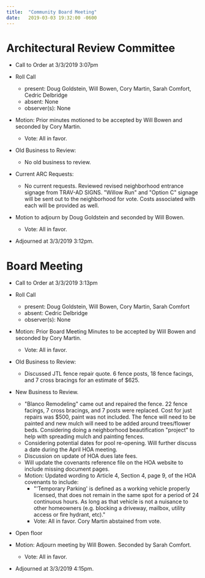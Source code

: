 ```yaml
---
title:  "Community Board Meeting"
date:   2019-03-03 19:32:00 -0600
---
```


# Architectural Review Committee

- Call to Order at 3/3/2019 3:07pm
- Roll Call
    - present: Doug Goldstein, Will Bowen, Cory Martin, Sarah Comfort, Cedric Delbridge
    - absent: None 
    - observer(s): None
- Motion: Prior minutes motioned to be accepted by Will Bowen and seconded by Cory Martin.
  - Vote: All in favor.

- Old Business to Review:
  - No old business to review.

- Current ARC Requests:
  - No current requests. Reviewed revised neighborhood entrance signage from TRAV-AD SIGNS. "Willow Run" and "Option C" signage will be
    sent out to the neighborhood for vote. Costs associated with each will be provided as well.

- Motion to adjourn by Doug Goldstein and seconded by Will Bowen.
  - Vote: All in favor.
- Adjourned at 3/3/2019 3:12pm.

# Board Meeting

- Call to Order at 3/3/2019 3:13pm
- Roll Call
    - present: Doug Goldstein, Will Bowen, Cory Martin, Sarah Comfort
    - absent: Cedric Delbridge
    - observer(s): None

- Motion: Prior Board Meeting Minutes to be accepted by Will Bowen and seconded by Cory Martin.
  - Vote: All in favor.

- Old Business to Review:
  - Discussed JTL fence repair quote. 6 fence posts, 18 fence facings, and 7 cross bracings for an estimate of $625.  

- New Business to Review.
  - "Blanco Remodeling" came out and repaired the fence. 22 fence facings, 7 cross bracings, and 7 posts were replaced. Cost for just repairs was
    $500, paint was not included. The fence will need to be painted and new mulch will need to be added around trees/flower beds. Considering doing
    a neighborhood beautification "project" to help with spreading mulch and painting fences.
  - Considering potential dates for pool re-opening. Will further discuss a date during the April HOA meeting.
  - Discussion on update of HOA dues late fees.
  - Will update the covenants reference file on the HOA website to include missing document pages.
  - Motion: Updated wording to Article 4, Section 4, page 9, of the HOA covenants to include:
    - "'Temporary Parking' is defined as a working vehicle properly licensed, that does not remain in the same spot for a period of 24 continuous hours. As
      long as that vehicle is not a nuisance to other homeowners (e.g. blocking a driveway, mailbox, utility access or fire hydrant, etc)."
    - Vote: All in favor. Cory Martin abstained from vote.

- Open floor
- Motion: Adjourn meeting by Will Bowen. Seconded by Sarah Comfort. 
  - Vote: All in favor.
- Adjourned at 3/3/2019 4:15pm.
